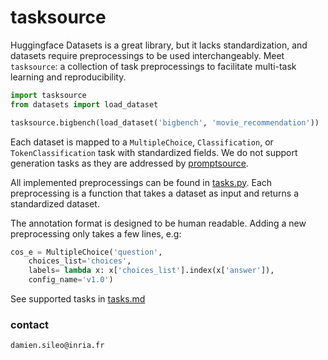 # tasksource

Huggingface Datasets is a great library, but it lacks standardization, and datasets require preprocessings to be used interchangeably.
Meet `tasksource`: a collection of task preprocessings to facilitate multi-task learning and reproducibility.

```python
import tasksource
from datasets import load_dataset

tasksource.bigbench(load_dataset('bigbench', 'movie_recommendation'))
```

Each dataset is mapped to a `MultipleChoice`, `Classification`, or `TokenClassification` task with standardized fields.
We do not support generation tasks as they are addressed by [promptsource](https://github.com/bigscience-workshop/promptsource).

All implemented preprocessings can be found in [tasks.py](https://github.com/sileod/tasksource/blob/main/src/tasksource/tasks.py). Each preprocessing is a function that takes a dataset as input and returns a standardized dataset.

The annotation format is designed to be human readable. Adding a new preprocessing only takes a few lines, e.g:

```python
cos_e = MultipleChoice('question',
    choices_list='choices',
    labels= lambda x: x['choices_list'].index(x['answer']),
    config_name='v1.0')
```

See supported tasks in [tasks.md](https://github.com/sileod/tasksource/blob/main/tasks.md)

 ### contact
 `damien.sileo@inria.fr`

                                                                                                                                                                                                                                                                                                                                                                                                                                                                                                                                                                                                                                                                                                                                                                                                                                                     

